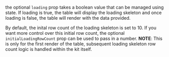 the optional `loading` prop takes a boolean value that can be managed using state. If loading is true, the table will display the loading skeleton and once loading is false, the table will render with the data provided. 

By default, the inital row count of the loading skeleton is set to 10. If you want more control over this initial row count, the optional `initialLoadingRowCount` prop can be used to pass in a number. __NOTE__: This is only for the first render of the table, subsequent loading skeleton row count logic is handled within the kit itself.